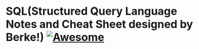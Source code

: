 # SQL(Structured Query Language Notes and Cheat Sheet designed by Berke!) [![Awesome](https://cdn.rawgit.com/sindresorhus/awesome/d7305f38d29fed78fa85652e3a63e154dd8e8829/media/badge.svg)](https://github.com/sindresorhus/awesome) <a name="awesome-frontend-resources"></a>

